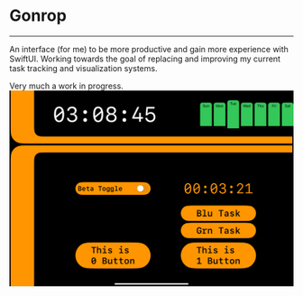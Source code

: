 #  Gonrop  #

- - - - 

An interface (for me) to be more productive and gain more experience with SwiftUI. Working towards the goal of replacing and improving my current task tracking and visualization systems.  

Very much a work in progress.
![Gonrop Screenshot](https://github.com/devtbc/Gonrop/blob/main/media/798D7B0C-FC16-4B7A-8701-D16C1008C99A.png?raw=true)
